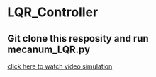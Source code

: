 # LQR_Controller
## Git clone this resposity and run mecanum_LQR.py
[click here to watch video simulation](https://drive.google.com/file/d/19bIgOf3A3B506kwYt17fP2IcMjC7uHSu/view?usp=sharing)
